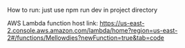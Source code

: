 How to run:
just use npm run dev in project directory

AWS Lambda function host link: https://us-east-2.console.aws.amazon.com/lambda/home?region=us-east-2#/functions/Mellowdies?newFunction=true&tab=code
